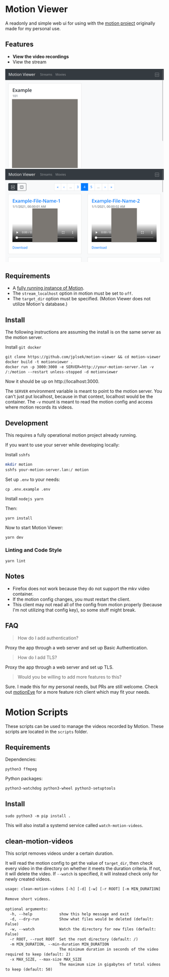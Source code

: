 # Motion Viewer

A readonly and simple web ui for using with the [motion project](https://motion-project.github.io) originally made for my personal use.

## Features

- **View the video recordings**
- View the stream

![Streams](streams.png)
![Videos](videos.png)

## Requirements

- A [fully running instance of Motion](https://motion-project.github.io/motion_guide.html).
- The `stream_localhost` option in motion must be set to `off`.
- The `target_dir` option must be specified. (Motion Viewer does not utilize Motion's database.)

## Install

The following instructions are assuming the install is on the same server as the motion server.

Install `git docker`

```
git clone https://github.com/jplsek/motion-viewer && cd motion-viewer
docker build -t motionviewer .
docker run -p 3000:3000 -e SERVER=http://your-motion-server.lan -v /:/motion --restart unless-stopped -d motionviewer
```

Now it should be up on http://localhost:3000.

The `SERVER` environment variable is meant to point to the motion server. You can't just put localhost, because in that context, localhost would be the container.
The `-v` mount is meant to read the motion config and access where motion records its videos.

## Development

This requires a fully operational motion project already running.

If you want to use your server while developing locally:

Install `sshfs`

```sh
mkdir motion
sshfs your-motion-server.lan:/ motion
```

Set up `.env` to your needs:

```
cp .env.example .env
```

Install `nodejs yarn`

Then:

```
yarn install
```

Now to start Motion Viewer:

```
yarn dev
```

### Linting and Code Style

```
yarn lint
```

## Notes

- Firefox does not work because they do not support the mkv video container.
- If the motion config changes, you must restart the client.
- This client may not read all of the config from motion properly (because I'm not utilizing that config key), so some stuff might break.

## FAQ

> How do I add authentication?

Proxy the app through a web server and set up Basic Authentication.

> How do I add TLS?

Proxy the app through a web server and set up TLS.

> Would you be willing to add more features to this?

Sure. I made this for my personal needs, but PRs are still welcome. Check out [motionEye](https://github.com/ccrisan/motioneye) for a more feature rich client which may fit your needs.

# Motion Scripts

These scripts can be used to manage the videos recorded by Motion. These scripts are located in the `scripts` folder.

## Requirements

Dependencies:

```
python3 ffmpeg
```

Python packages:

```
python3-watchdog python3-wheel python3-setuptools
```

## Install

```
sudo python3 -m pip install .
```

This will also install a systemd service called `watch-motion-videos`.

## clean-motion-videos

This script removes videos under a certain duration.

It will read the motion config to get the value of `target_dir`, then check every video in the directory on whether it meets the duration criteria. If not, it will delete the video. If `--watch` is specified, it will instead check only for newly created videos.

```
usage: clean-motion-videos [-h] [-d] [-w] [-r ROOT] [-m MIN_DURATION]

Remove short videos.

optional arguments:
  -h, --help            show this help message and exit
  -d, --dry-run         Show what files would be deleted (default: False)
  -w, --watch           Watch the directory for new files (default: False)
  -r ROOT, --root ROOT  Set the root directory (default: /)
  -m MIN_DURATION, --min-duration MIN_DURATION
                        The minimum duration in seconds of the video required to keep (default: 2)
  -x MAX_SIZE, --max-size MAX_SIZE
                        The maximum size in gigabytes of total videos to keep (default: 50)
```
